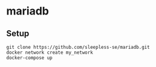 # mariadb

## Setup

```
git clone https://github.com/sleepless-se/mariadb.git
docker network create my_network
docker-compose up
```